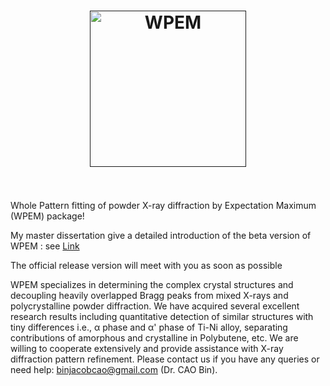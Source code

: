 
<h1 align="center">
  <a href=""><img src="https://github.com/Bin-Cao/WPEM/assets/86995074/3b05f104-364e-4cd2-9d21-f40b77e0ef10" alt="WPEM" width="250"></a>
  <br>
  <br>
</h1>

Whole Pattern fitting of powder X-ray diffraction by Expectation Maximum (WPEM) package!

My master dissertation give a detailed introduction of the beta version of WPEM : see [Link](https://github.com/Bin-Cao/MPhil_SHU)

The official release version will meet with you as soon as possible

WPEM specializes in determining the complex crystal structures and decoupling heavily overlapped Bragg peaks from mixed X-rays and polycrystalline powder diffraction. We have acquired several excellent research results including quantitative detection of similar structures with tiny differences i.e., α phase and α' phase of Ti-Ni alloy, separating contributions of amorphous and crystalline in Polybutene, etc. We are willing to cooperate extensively and provide assistance with X-ray diffraction pattern refinement. Please contact us if you have any queries or need help: binjacobcao@gmail.com (Dr. CAO Bin).


